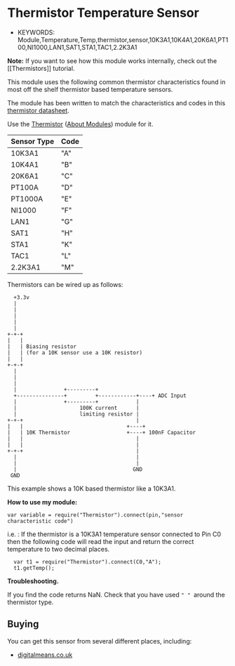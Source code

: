 <!--- Copyright (c) 2014 Peter Clarke. See the file LICENSE for copying permission. -->
Thermistor Temperature Sensor
=====================

* KEYWORDS: Module,Temperature,Temp,thermistor,sensor,10K3A1,10K4A1,20K6A1,PT100,NI1000,LAN1,SAT1,STA1,TAC1,2.2K3A1

**Note:** If you want to see how this module works internally, check out the [[Thermistors]] tutorial.

This module uses the following common thermistor characteristics found in most off the shelf thermistor based temperature sensors.

The module has been written to match the characteristics and codes in this [thermistor datasheet](http://www.sontay.com/sites/default/files/productdownloads/Thermistor%20Types%20and%20Compatibility%20Charts_10.pdf).

Use the [Thermistor](/modules/Thermistor.js) ([About Modules](/Modules)) module for it.

| Sensor Type | Code |
| ----------  | ---- |
| 10K3A1      |  "A" |
| 10K4A1      |  "B" |
| 20K6A1      |  "C" |
| PT100A      |  "D" |
| PT1000A     |  "E" |
| NI1000      |  "F" |
| LAN1        |  "G" |
| SAT1        |  "H" |
| STA1        |  "K" |
| TAC1        |  "L" |
| 2.2K3A1     |  "M" |

Thermistors can be wired up as follows:

```
  +3.3v                                                  
  |                                                      
  |                                                      
  |                                                      
  |                                                      
  |                                                      
+-+-+                                                    
|   |                                                    
|   | Biasing resistor                                   
|   | (for a 10K sensor use a 10K resistor)              
|   |                                                    
+-+-+                                                    
  |                                                      
  |                                                      
  |                                                      
  |               +---------+                            
  +---------------+         +------------+----+ ADC Input
  |               +---------+            |               
  |                    100K current      |               
  |                    limiting resistor |               
+-+-+                                    |               
|   |                                 +----+             
|   | 10K Thermistor                  +----+ 100nF Capacitor            
|   |                                    |               
|   |                                    |               
+-+-+                                    |               
  |                                      |               
  |                                      |               
  |                                     GND              
 GND                                                        
```
This example shows a 10K based thermistor like a 10K3A1.

**How to use my module:**

```
var variable = require("Thermistor").connect(pin,"sensor characteristic code")
```

i.e. : If the thermistor is a 10K3A1 temperature sensor connected to Pin C0 then the following code will read the input and return the correct temperature to two decimal places.

```
  var t1 = require("Thermistor").connect(C0,"A");
  t1.getTemp();
```

**Troubleshooting.**

If you find the code returns NaN.  Check that you have used ``" " ``around the thermistor type.


Buying
-----

You can get this sensor from several different places, including:

* [digitalmeans.co.uk](https://digitalmeans.co.uk/shop/index.php?route=product/search&tag=thermistor)
